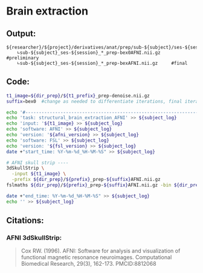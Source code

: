 # Brain extraction
## Output:
```
${researcher}/${project}/derivatives/anat/prep/sub-${subject}/ses-${session}/
    ∟sub-${subject}_ses-${session}_*_prep-bex0AFNI.nii.gz     #preliminary
    ∟sub-${subject}_ses-${session}_*_prep-bexAFNI.nii.gz     #final
```
## Code:
```bash
t1_image=${dir_prep}/${t1_prefix}_prep-denoise.nii.gz
suffix=bex0  #change as needed to differentiate iterations, final iteration is bex (no number)

echo '#--------------------------------------------------------------------------------' >> ${subject_log}
echo 'task: structural_brain_extraction_AFNI' >> ${subject_log}
echo 'input: '${t1_image} >> ${subject_log}
echo 'software: AFNI' >> ${subject_log}
echo 'version: '${afni_version} >> ${subject_log}
echo 'software: FSL' >> ${subject_log}
echo 'version: '${fsl_version} >> ${subject_log}
date +"start_time: %Y-%m-%d_%H-%M-%S" >> ${subject_log}

# AFNI skull strip ----
3dSkullStrip \
  -input ${t1_image} \
  -prefix ${dir_prep}/${prefix}_prep-${suffix}AFNI.nii.gz
fslmaths ${dir_prep}/${prefix}_prep-${suffix}AFNI.nii.gz -bin ${dir_prep}/${prefix}_prep-${suffix}AFNI.nii.gz

date +"end_time: %Y-%m-%d_%H-%M-%S" >> ${subject_log}
echo '' >> ${subject_log}
```

## Citations:
### AFNI 3dSkullStrip:
>Cox RW. (1996). AFNI: Software for analysis and visualization of functional magnetic resonance neuroimages. Computational Biomedical Research, 29(3), 162-173. PMCID:8812068
